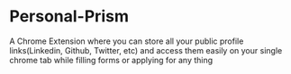 # Personal-Prism
<p>A Chrome Extension where you can store all your public profile links(Linkedin, Github, Twitter, etc) and access them easily on your single chrome tab while filling forms
  or applying for any thing </p>
